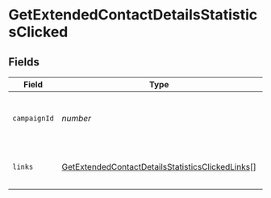 # GetExtendedContactDetailsStatisticsClicked


## Fields

| Field                                                                                                                       | Type                                                                                                                        | Required                                                                                                                    | Description                                                                                                                 | Example                                                                                                                     |
| --------------------------------------------------------------------------------------------------------------------------- | --------------------------------------------------------------------------------------------------------------------------- | --------------------------------------------------------------------------------------------------------------------------- | --------------------------------------------------------------------------------------------------------------------------- | --------------------------------------------------------------------------------------------------------------------------- |
| `campaignId`                                                                                                                | *number*                                                                                                                    | :heavy_check_mark:                                                                                                          | ID of the campaign which generated the event                                                                                | 3                                                                                                                           |
| `links`                                                                                                                     | [GetExtendedContactDetailsStatisticsClickedLinks](../../models/shared/getextendedcontactdetailsstatisticsclickedlinks.md)[] | :heavy_check_mark:                                                                                                          | Listing of the clicked links for the campaign                                                                               |                                                                                                                             |
